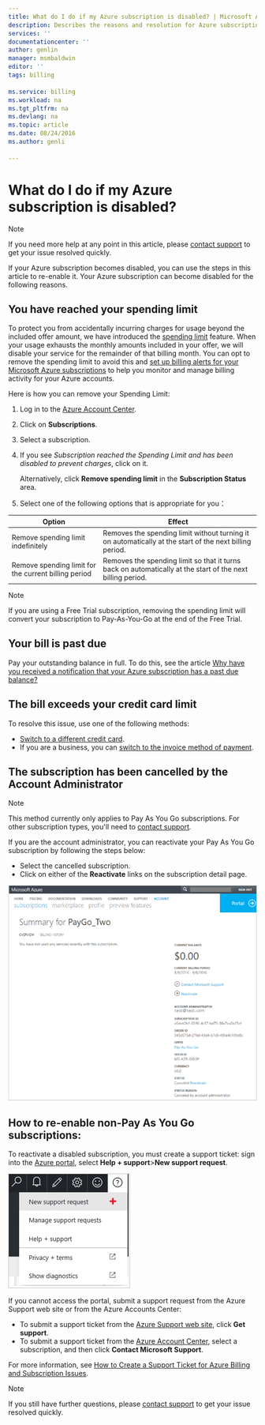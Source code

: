 ```yaml
---
title: What do I do if my Azure subscription is disabled? | Microsoft Azure
description: Describes the reasons and resolution for Azure subscription becomes disabled
services: ''
documentationcenter: ''
author: genlin
manager: msmbaldwin
editor: ''
tags: billing

ms.service: billing
ms.workload: na
ms.tgt_pltfrm: na
ms.devlang: na
ms.topic: article
ms.date: 08/24/2016
ms.author: genli

---
```

# What do I do if my Azure subscription is disabled?
> [!NOTE]
> If you need more help at any point in this article, please [contact support](https://portal.azure.com/?#blade/Microsoft_Azure_Support/HelpAndSupportBlade) to get your issue resolved quickly.
> 
> 

If your Azure subscription becomes disabled, you can use the steps in this article to re-enable it. Your Azure subscription can become disabled for the following reasons.

## You have reached your spending limit
To protect you from accidentally incurring charges for usage beyond the included offer amount, we have introduced the [spending limit](https://azure.microsoft.com/pricing/spending-limits/) feature. When your usage exhausts the monthly amounts included in your offer, we will disable your service for the remainder of that billing month. You can opt to remove the spending limit to avoid this and [set up billing alerts for your Microsoft Azure subscriptions](billing-set-up-alerts.md) to help you monitor and manage billing activity for your Azure accounts.

Here is how you can remove your Spending Limit:

1. Log in to the [Azure Account Center](https://account.windowsazure.com/Home/Index).
2. Click on **Subscriptions**.
3. Select a subscription.
4. If you see *Subscription reached the Spending Limit and has been disabled to prevent charges*, click on it.
   
    Alternatively, click **Remove spending limit** in the **Subscription Status** area.
5. Select one of the following options that is appropriate for you：

| Option | Effect |
| --- | --- |
| Remove spending limit indefinitely |Removes the spending limit without turning it on automatically at the start of the next billing period. |
| Remove spending limit for the current billing period |Removes the spending limit so that it turns back on automatically at the start of the next billing period. |

> [!NOTE]
> If you are using a Free Trial subscription, removing the spending limit will convert your subscription to Pay-As-You-Go at the end of the Free Trial.
> 
> 

## Your bill is past due
Pay your outstanding balance in full. To do this, see the article [Why have you received a notification that your Azure subscription has a past due balance?](billing-azure-subscription-past-due-balance.md#what-can-you-do-to-resolve-the-issue)

## The bill exceeds your credit card limit
To resolve this issue, use one of the following methods:

* [Switch to a different credit card](billing-how-to-change-credit-card.md).
* If you are a business, you can [switch to the invoice method of payment](https://azure.microsoft.com/pricing/invoicing/).

## The subscription has been cancelled by the Account Administrator
> [!NOTE]
> This method currently only applies to Pay As You Go subscriptions. For other subscription types, you'll need to [contact support](https://portal.azure.com/?#blade/Microsoft_Azure_Support/HelpAndSupportBlade).
> 
> 

If you are the account administrator, you can reactivate your Pay As You Go subscription by following the steps below:

* Select the cancelled subscription.
* Click on either of the **Reactivate** links on the subscription detail page.

![reactivate-sub](./media/billing-how-to-cancel-azure-subscription/reactivate-sub.png)

## How to re-enable non-Pay As You Go subscriptions:
To reactivate a disabled subscription, you must create a support ticket: sign into the [Azure portal](https://portal.azure.com/), select **Help + support**>**New support request**.

![helpandsupportbutton](./media/billing-how-to-create-billing-support-ticket/helpandsupport.png)

If you cannot access the portal, submit a support request from the Azure Support web site or from the Azure Accounts Center:

* To submit a support ticket from the [Azure Support web site](https://azure.microsoft.com/support/options/), click **Get support**.
* To submit a support ticket from the [Azure Account Center](https://account.windowsazure.com/Subscriptions), select a subscription, and then click **Contact Microsoft Support**.

For more information, see [How to Create a Support Ticket for Azure Billing and Subscription Issues](billing-how-to-create-billing-support-ticket.md).

> [!NOTE]
> If you still have further questions, please [contact support](https://portal.azure.com/?#blade/Microsoft_Azure_Support/HelpAndSupportBlade) to get your issue resolved quickly.
> 
> 

